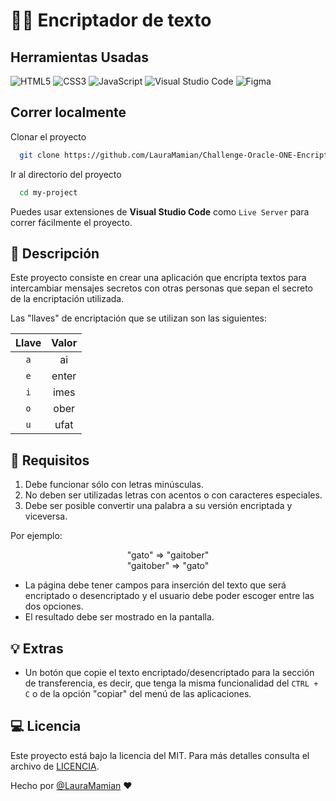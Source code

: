 # 🔐🔑 Encriptador de texto

## Herramientas Usadas

![HTML5](https://img.shields.io/badge/html5-%23E34F26.svg?style=for-the-badge&logo=html5&logoColor=white)
![CSS3](https://img.shields.io/badge/css3-%231572B6.svg?style=for-the-badge&logo=css3&logoColor=white)
![JavaScript](https://img.shields.io/badge/javascript-%23323330.svg?style=for-the-badge&logo=javascript&logoColor=%23F7DF1E)
![Visual Studio Code](https://img.shields.io/badge/Visual%20Studio%20Code-0078d7.svg?style=for-the-badge&logo=visual-studio-code&logoColor=white)
![Figma](https://img.shields.io/badge/figma-%23F24E1E.svg?style=for-the-badge&logo=figma&logoColor=white)

## Correr localmente

Clonar el proyecto

```bash
  git clone https://github.com/LauraMamian/Challenge-Oracle-ONE-Encriptador-de-texto.git
```

Ir al directorio del proyecto

```bash
  cd my-project
```

Puedes usar extensiones de **Visual Studio Code** como `Live Server` para correr fácilmente el proyecto.

## 📖 Descripción 

Este proyecto consiste en crear una aplicación que encripta textos para intercambiar mensajes secretos con otras personas que sepan el secreto de la encriptación utilizada.

Las "llaves" de encriptación que se utilizan son las siguientes:

<div align="center" >

| Llave | Valor |
| :---: | :---: |
| `a` | ai |
| `e` | enter |
| `i` | imes |
| `o` | ober |
| `u` | ufat |

</div>

## 📝 Requisitos 

<ol>
    <li> Debe funcionar sólo con letras minúsculas. 
    <li> No deben ser utilizadas letras con acentos o con caracteres especiales.
    <li> Debe ser posible convertir una palabra a su versión encriptada y viceversa.
</ol>

Por ejemplo:

<div align="center" >
"gato" => "gaitober"
</div>

<div align="center" >
"gaitober" => "gato"
</div>

<div><p></div>

- La página debe tener campos para inserción del texto que será encriptado o desencriptado y el usuario debe poder escoger entre las dos opciones.
- El resultado debe ser mostrado en la pantalla.

## 💡 Extras

- Un botón que copie el texto encriptado/desencriptado para la sección de transferencia, es decir, que tenga la misma funcionalidad del `CTRL + C` o de la opción "copiar" del menú de las aplicaciones.

## 💻 Licencia

Este proyecto está bajo la licencia del MIT. Para más detalles consulta el archivo de [LICENCIA](https://choosealicense.com/licenses/mit/).

Hecho por [@LauraMamian](https://www.github.com/LauraMamian) ❤